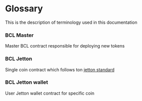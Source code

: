 # Glossary

This is the description of terminology used in this documentation

### BCL Master

Master BCL contract responsible for deploying new tokens

### BCL Jetton

Single coin contract which follows ton [jetton standard](https://github.com/ton-blockchain/TEPs/blob/master/text/0074-jettons-standard.md) 

### BCL Jetton wallet

User Jetton wallet contract for specific coin

